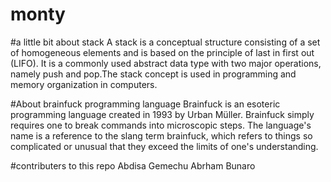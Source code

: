 # monty
#a little bit about stack
A stack is a conceptual structure consisting of a set of homogeneous elements 
and is based on the principle of last in first out (LIFO). It is a commonly 
used abstract data type with two major operations, namely push and pop.The 
stack concept is used in programming and memory organization in computers.

#About brainfuck programming language
Brainfuck is an esoteric programming language created in 1993 by Urban Müller. 
Brainfuck simply requires one to break commands into microscopic steps. The 
language's name is a reference to the slang term brainfuck, which refers to 
things so complicated or unusual that they exceed the limits of one's understanding.

#contributers to this repo
Abdisa Gemechu
Abrham Bunaro

